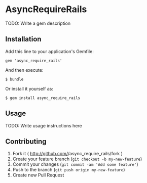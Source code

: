# AsyncRequireRails

TODO: Write a gem description

## Installation

Add this line to your application's Gemfile:

    gem 'async_require_rails'

And then execute:

    $ bundle

Or install it yourself as:

    $ gem install async_require_rails

## Usage

TODO: Write usage instructions here

## Contributing

1. Fork it ( http://github.com/<my-github-username>/async_require_rails/fork )
2. Create your feature branch (`git checkout -b my-new-feature`)
3. Commit your changes (`git commit -am 'Add some feature'`)
4. Push to the branch (`git push origin my-new-feature`)
5. Create new Pull Request
